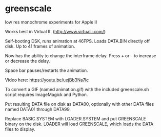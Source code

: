 # greenscale
low res monochrome experiments for Apple II

Works best in Virtual II. (http://www.virtualii.com/)

Self-booting DSK, runs animation at 46FPS. Loads DATA.BIN directly off disk. Up to 41 frames of animation.

Now has the ability to change the interframe delay. Press + or - to increase or decrease the delay. 

Space bar pauses/restarts the animation.


Video here:
https://youtu.be/uejBb3Na7lc


To convert a GIF (named animation.gif) with the included greenscale.sh script requires ImageMagick and Python. 

Put resulting DATA file on disk as DATA00, optionally with other DATA files named DATA01 through DATA99. 

Replace BASIC.SYSTEM with LOADER.SYSTEM and put GREENSCALE binary on the disk. LOADER will load GREENSCALE, which loads the DATA files to display.

